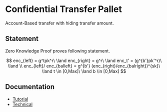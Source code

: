 # Confidential Transfer Pallet
Account-Based transfer with hiding transfer amount.

## Statement

Zero Knowledge Proof proves following statement.

$$
enc_{left} = g^tpk^r\ \land enc_{right} = g^r\ \land enc_t' = (g^{b'}pk'^r)\ \land \\ enc_{left}/ enc_{balleft} = g^{b'} (enc_{right}/enc_{balright})^{sk}\ \land t \in [0,Max]\ \land b \in [0,Max]
$$

## Documentation

- [Tutorial](https://kogarashinetwork.github.io/Kogarashi/tutorial/confidential_transfer_pallet/)
- [Technical](https://kogarashinetwork.github.io/Kogarashi/constraints/confidential_transfer_constraints/)
